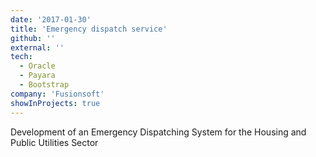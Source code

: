 ```yaml
---
date: '2017-01-30'
title: 'Emergency dispatch service'
github: ''
external: ''
tech:
  - Oracle
  - Payara
  - Bootstrap
company: 'Fusionsoft'
showInProjects: true
---
```


Development of an Emergency Dispatching System for the Housing and Public Utilities Sector
